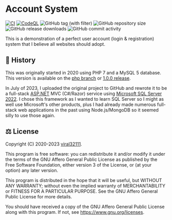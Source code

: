 # Account System

[![CI](https://github.com/viral32111/account-system/actions/workflows/ci.yml/badge.svg)](https://github.com/viral32111/account-system/actions/workflows/ci.yml)
[![CodeQL](https://github.com/viral32111/account-system/actions/workflows/codeql.yml/badge.svg)](https://github.com/viral32111/account-system/actions/workflows/codeql.yml)
![GitHub tag (with filter)](https://img.shields.io/github/v/tag/viral32111/account-system?label=Latest)
![GitHub repository size](https://img.shields.io/github/repo-size/viral32111/account-system?label=Size)
![GitHub release downloads](https://img.shields.io/github/downloads/viral32111/account-system/total?label=Downloads)
![GitHub commit activity](https://img.shields.io/github/commit-activity/m/viral32111/account-system?label=Commits)

This is a demonstration of a perfect user account (login & registration) system that I believe all websites should adopt.

## 📅 History

This was originally started in 2020 using PHP 7 and a MySQL 5 database. This version is available on the [php branch](https://github.com/viral32111/account-system/tree/php) or [1.0.0 release](https://github.com/viral32111/account-system/releases/tag/1.0.0).

In July of 2023, I uploaded the original project to GitHub and rewrote it to be a full-stack [ASP.NET](https://dotnet.microsoft.com/en-us/apps/aspnet) MVC (C#/Razor) service using [Microsoft SQL Server 2022](https://www.microsoft.com/en-us/sql-server/sql-server-2022). I chose this framework as I wanted to learn SQL Server so I might as well use Microsoft's other products, plus I had already made numerous full-stack web applications in the past using Node.js/MongoDB so it seemed silly to use those again.

## ⚖️ License

Copyright (C) 2020-2023 [viral32111](https://viral32111.com).

This program is free software: you can redistribute it and/or modify
it under the terms of the GNU Affero General Public License as
published by the Free Software Foundation, either version 3 of the
License, or (at your option) any later version.

This program is distributed in the hope that it will be useful,
but WITHOUT ANY WARRANTY; without even the implied warranty of
MERCHANTABILITY or FITNESS FOR A PARTICULAR PURPOSE. See the
GNU Affero General Public License for more details.

You should have received a copy of the GNU Affero General Public License
along with this program. If not, see https://www.gnu.org/licenses.
